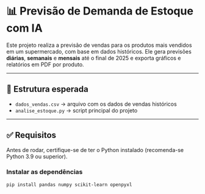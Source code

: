 # 📊 Previsão de Demanda de Estoque com IA

Este projeto realiza a previsão de vendas para os produtos mais vendidos em um supermercado, com base em dados históricos. Ele gera previsões **diárias**, **semanais** e **mensais** até o final de 2025 e exporta gráficos e relatórios em PDF por produto.

---

## 📁 Estrutura esperada

- `dados_vendas.csv` → arquivo com os dados de vendas históricos
- `analise_estoque.py` → script principal do projeto

---

## ✅ Requisitos

Antes de rodar, certifique-se de ter o Python instalado (recomenda-se Python 3.9 ou superior).

### Instalar as dependências

```bash
pip install pandas numpy scikit-learn openpyxl
